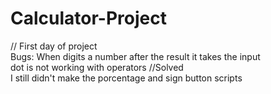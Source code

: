 # Calculator-Project
// First day of project  
Bugs: When digits a number after the result it takes the input   
dot is not working with operators  //Solved  
I still didn't make the porcentage and sign button scripts    

